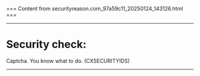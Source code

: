=== Content from securityreason.com_97a59c11_20250124_143126.html ===


---

# Security check:

Captcha. You know what to do. (CXSECURITYIDS)

---


